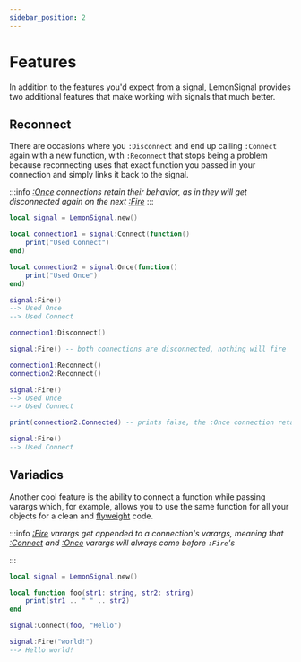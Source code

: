 ```yaml
---
sidebar_position: 2
---
```


# Features
In addition to the features you'd expect from a signal, LemonSignal provides two additional features that make working with signals that much better.

## Reconnect
There are occasions where you `:Disconnect` and end up calling `:Connect` again with a new function, with `:Reconnect` that stops being a problem because reconnecting uses that exact function you passed in your connection and simply links it back to the signal.

:::info
*[:Once](../api/Signal#Once) connections retain their behavior, as in they will get disconnected again on the next [:Fire](../api/Signal#Fire)*
:::

```lua
local signal = LemonSignal.new()

local connection1 = signal:Connect(function()
    print("Used Connect")
end)

local connection2 = signal:Once(function()
    print("Used Once")
end)

signal:Fire()
--> Used Once
--> Used Connect

connection1:Disconnect()

signal:Fire() -- both connections are disconnected, nothing will fire

connection1:Reconnect()
connection2:Reconnect()

signal:Fire()
--> Used Once
--> Used Connect

print(connection2.Connected) -- prints false, the :Once connection retains its behavior

signal:Fire()
--> Used Connect
```

## Variadics
Another cool feature is the ability to connect a function while passing varargs which, for example, allows you to use the same function for all your objects for a clean and [flyweight](https://en.wikipedia.org/wiki/Flyweight_pattern) code.

:::info
*[:Fire](../api/Signal#Fire) varargs get appended to a connection's varargs, meaning that [:Connect](../api/Signal#Connect) and [:Once](../api/Signal#Once) varargs will always come before `:Fire`'s*

:::

```lua
local signal = LemonSignal.new()

local function foo(str1: string, str2: string)
    print(str1 .. " " .. str2)
end

signal:Connect(foo, "Hello")

signal:Fire("world!")
--> Hello world!
```

